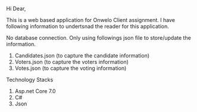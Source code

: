 Hi Dear,

This is a web based application for Onwelo Client assignment. 
I have following information to undertsnad the reader for this application.

No database connection. Only using followings json file to store/update the information.
   1. Candidates.json (to capture the candidate information)
   2. Voters.json (to capture the voters information)
   3. Votes.json (to capture the voting information)

Technology Stacks
1. Asp.net Core 7.0
2. C#
3. Json
